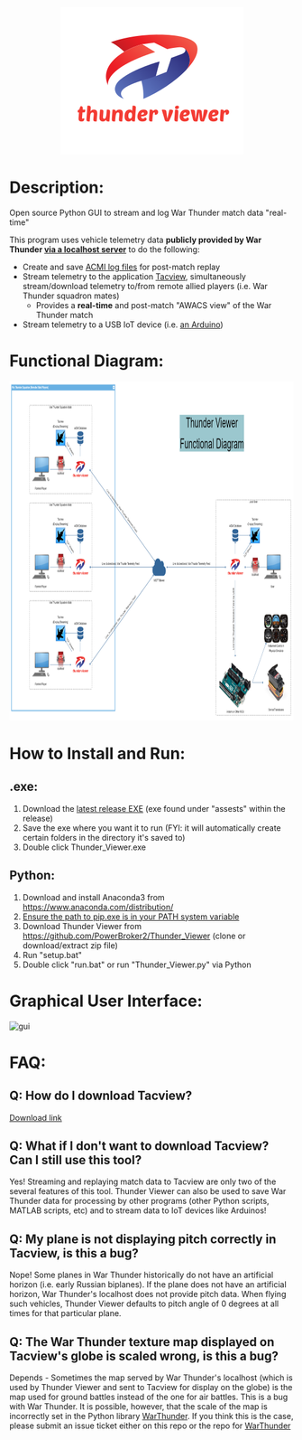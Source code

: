 <p align="center">
  <img width="325" height="260" src="https://github.com/PowerBroker2/Thunder_Viewer/blob/master/logo.png">
</p>

# Description:
Open source Python GUI to stream and log War Thunder match data "real-time"

This program uses vehicle telemetry data **publicly provided by War Thunder [via a localhost server](https://forum.warthunder.com/index.php?/topic/53412-dynamic-battle-map-tactical-map-on-separate-device-great-new-feature/&ct=1577653391)** to do the following:
- Create and save [ACMI log files](https://www.tacview.net/documentation/acmi/en/) for post-match replay
- Stream telemetry to the application [Tacview](https://www.tacview.net/product/en/), simultaneously stream/download telemetry to/from remote allied players (i.e. War Thunder squadron mates)
    - Provides a **real-time** and post-match "AWACS view" of the War Thunder match
- Stream telemetry to a USB IoT device (i.e. [an Arduino](https://www.arduino.cc/en/Guide/Introduction))

# Functional Diagram:
<p align="center">
  <img width="1981" height="600" src="https://github.com/PowerBroker2/Thunder_Viewer/blob/master/Thunder_Viewer_Functional_Diagram.png">
</p>

# How to Install and Run:
## .exe:
1. Download the [latest release EXE](https://github.com/PowerBroker2/Thunder_Viewer/releases) (exe found under "assests" within the release)
2. Save the exe where you want it to run (FYI: it will automatically create certain folders in the directory it's saved to)
3. Double click Thunder_Viewer.exe

## Python:
1. Download and install Anaconda3 from https://www.anaconda.com/distribution/
2. [Ensure the path to pip.exe is in your PATH system variable](https://www.youtube.com/watch?v=cm6WDGAzDPM)
3. Download Thunder Viewer from https://github.com/PowerBroker2/Thunder_Viewer (clone or download/extract zip file)
4. Run "setup.bat"
5. Double click "run.bat" or run "Thunder_Viewer.py" via Python

# Graphical User Interface:
![gui](https://user-images.githubusercontent.com/20977405/71610000-42be2f80-2b5b-11ea-8781-61b8a3f04bfc.PNG)

# FAQ:
## Q: How do I download Tacview?
[Download link](https://www.tacview.net/download/license/en/?file=TacviewSetup.exe&mirror=0)

## Q: What if I don't want to download Tacview? Can I still use this tool?
Yes! Streaming and replaying match data to Tacview are only two of the several features of this tool. Thunder Viewer can also be used to save War Thunder data for processing by other programs (other Python scripts, MATLAB scripts, etc) and to stream data to IoT devices like Arduinos!

## Q: My plane is not displaying pitch correctly in Tacview, is this a bug?
Nope! Some planes in War Thunder historically do not have an artificial horizon (i.e. early Russian biplanes). If the plane does not have an artificial horizon, War Thunder's localhost does not provide pitch data. When flying such vehicles, Thunder Viewer defaults to pitch angle of 0 degrees at all times for that particular plane.

## Q: The War Thunder texture map displayed on Tacview's globe is scaled wrong, is this a bug?
Depends - Sometimes the map served by War Thunder's localhost (which is used by Thunder Viewer and sent to Tacview for display on the globe) is the map used for ground battles instead of the one for air battles. This is a bug with War Thunder. It is possible, however, that the scale of the map is incorrectly set in the Python library [WarThunder](https://github.com/PowerBroker2/WarThunder/blob/master/WarThunder/maps.py). If you think this is the case, please submit an issue ticket either on this repo or the repo for [WarThunder](https://github.com/PowerBroker2/WarThunder)
